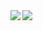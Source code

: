 <a href="https://github.com/anuraghazra/github-readme-stats">
  <img align="left" src="https://github-readme-stats.vercel.app/api?username=iwacchik&show_icons=true&count_private=true" />
</a>
<a href="https://github.com/anuraghazra/github-readme-stats">
  <img align="left" src="https://github-readme-stats.vercel.app/api/top-langs/?username=iwacchik" />
</a>
